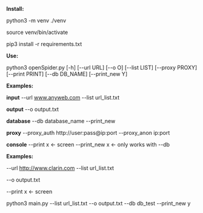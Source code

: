 **Install:**

python3 -m venv ./venv

source venv/bin/activate

pip3 install -r requirements.txt

**Use:**

python3 openSpider.py [-h] [--url URL] [--o O] [--list LIST] [--proxy PROXY]
                     [--print PRINT] [--db DB_NAME] [--print_new Y]


**Examples:**

**input**
--url www.anyweb.com
--list url_list.txt

**output**
--o output.txt

**database**
--db database_name
--print_new

**proxy**
--proxy_auth http://user:pass@ip:port 
--proxy_anon ip:port 

**console**
--print x  <- screen
--print_new x  <- only works with --db


**Examples:**

--url http://www.clarin.com
--list url_list.txt

--o output.txt

--print x  <- screen

python3 main.py --list url_list.txt  --o output.txt --db db_test --print_new y 





